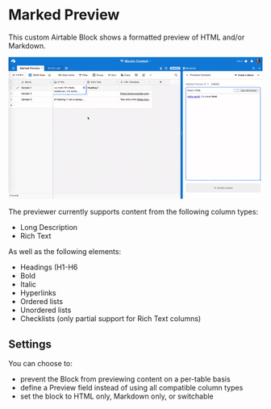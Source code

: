 # Marked Preview

This custom Airtable Block shows a formatted preview of HTML and/or Markdown.

![Block preview](/previews/preview.gif)

The previewer currently supports content from the following column types:
- Long Description
- Rich Text

As well as the following elements:
- Headings (H1-H6
- Bold
- Italic
- Hyperlinks
- Ordered lists
- Unordered lists
- Checklists (only partial support for Rich Text columns)

## Settings

You can choose to:
- prevent the Block from previewing content on a per-table basis
- define a Preview field instead of using all compatible column types
- set the block to HTML only, Markdown only, or switchable
